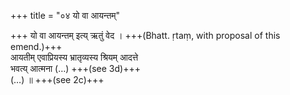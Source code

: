 +++
title = "०४ यो वा आयन्तम्"

+++
यो वा आयन्तम् इत्य् ऋतुं वेद । +++(Bhatt. ṛtaṃ, with proposal of this emend.)+++  
आयतीम् एवाप्रियस्य भ्रातृव्यस्य श्रियम् आदत्ते  
भवत्य् आत्मना (…) +++(see 3d)+++  
(…) ॥ +++(see 2c)+++